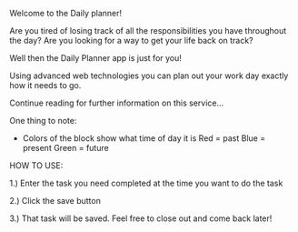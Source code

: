 Welcome to the Daily planner!

Are you tired of losing track of all the responsibilities you have throughout the day?
Are you looking for a way to get your life back on track?

Well then the Daily Planner app is just for you!

Using advanced web technologies you can plan out your work day exactly how it needs to go.

Continue reading for further information on this service...




One thing to note:
- Colors of the block show what time of day it is
    Red = past
    Blue = present
    Green = future


HOW TO USE:

1.) Enter the task you need completed at the time you want to do the task

2.) Click the save button

3.) That task will be saved. Feel free to close out and come back later!